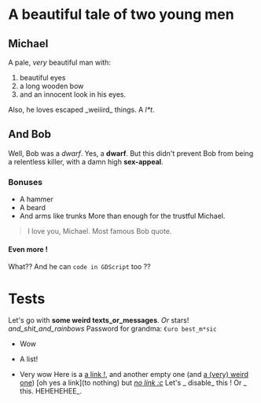 # A beautiful tale of two young men
## Michael
A pale, _very_ beautiful man with:
1. beautiful eyes
2. a long wooden bow
3. and an innocent look in his eyes.

Also, he loves escaped \_weiiird\_ things. A *l\*t*.
## And Bob
Well, Bob was a *dwarf*. Yes, a **dwarf**. But this didn't prevent Bob from being
a relentless killer, with a damn high __sex-appeal__.

### Bonuses
 - A hammer
 - A beard
 - And arms like trunks
More than enough for the trustful Michael.

> I love you, Michael.
Most famous Bob quote.

#### Even more !
What?? And he can `code in GDScript` too ??

# Tests
Let's go with __some __weird texts__\_or\_messages__. *Or* stars! *and_shit_and_rainbows*
Password for grandma: `€uro best_m*sic`
- Wow
+ A list!
* Very wow
Here is a [a link !](https://example.com), and another empty one []()
(and [a (very) weird one]())
[oh yes a link](to nothing)
but _[no link :c](https://example.com)_
Let's \_ disable_ this ! Or \_ this. HEHEHEHEE_.